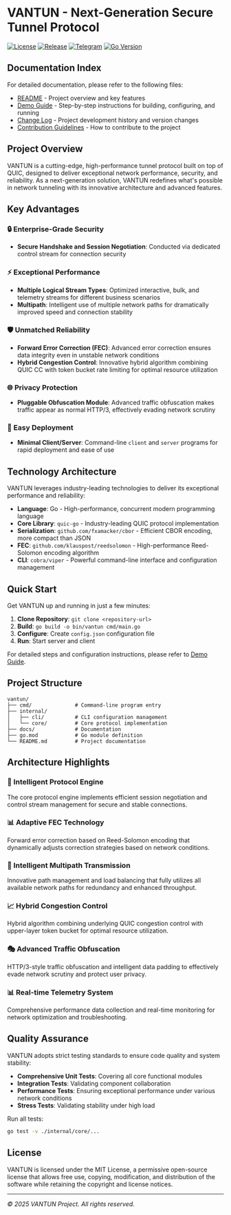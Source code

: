 # VANTUN - Next-Generation Secure Tunnel Protocol

[![License](https://img.shields.io/badge/license-MIT-blue)](LICENSE)
[![Release](https://img.shields.io/github/v/release/tungoldshou/vantun)](https://github.com/tungoldshou/vantun/releases)
[![Telegram](https://img.shields.io/badge/telegram-vantun01-blue?logo=telegram)](https://t.me/vantun01)
[![Go Version](https://img.shields.io/badge/go-1.22-blue)](https://golang.org/)

## Documentation Index

For detailed documentation, please refer to the following files:

- [README](docs/README_en.md) - Project overview and key features
- [Demo Guide](docs/DEMOGUIDE_en.md) - Step-by-step instructions for building, configuring, and running
- [Change Log](docs/CHANGELOG_en.md) - Project development history and version changes
- [Contribution Guidelines](docs/CONTRIBUTING_en.md) - How to contribute to the project

## Project Overview

VANTUN is a cutting-edge, high-performance tunnel protocol built on top of QUIC, designed to deliver exceptional network performance, security, and reliability. As a next-generation solution, VANTUN redefines what's possible in network tunneling with its innovative architecture and advanced features.

## Key Advantages

### 🔒 Enterprise-Grade Security
- **Secure Handshake and Session Negotiation**: Conducted via dedicated control stream for connection security

### ⚡ Exceptional Performance
- **Multiple Logical Stream Types**: Optimized interactive, bulk, and telemetry streams for different business scenarios
- **Multipath**: Intelligent use of multiple network paths for dramatically improved speed and connection stability

### 🛡️ Unmatched Reliability
- **Forward Error Correction (FEC)**: Advanced error correction ensures data integrity even in unstable network conditions
- **Hybrid Congestion Control**: Innovative hybrid algorithm combining QUIC CC with token bucket rate limiting for optimal resource utilization

### 🌐 Privacy Protection
- **Pluggable Obfuscation Module**: Advanced traffic obfuscation makes traffic appear as normal HTTP/3, effectively evading network scrutiny

### 🚀 Easy Deployment
- **Minimal Client/Server**: Command-line `client` and `server` programs for rapid deployment and ease of use

## Technology Architecture

VANTUN leverages industry-leading technologies to deliver its exceptional performance and reliability:

- **Language**: Go - High-performance, concurrent modern programming language
- **Core Library**: `quic-go` - Industry-leading QUIC protocol implementation
- **Serialization**: `github.com/fxamacker/cbor` - Efficient CBOR encoding, more compact than JSON
- **FEC**: `github.com/klauspost/reedsolomon` - High-performance Reed-Solomon encoding algorithm
- **CLI**: `cobra/viper` - Powerful command-line interface and configuration management

## Quick Start

Get VANTUN up and running in just a few minutes:

1. **Clone Repository**: `git clone <repository-url>`
2. **Build**: `go build -o bin/vantun cmd/main.go`
3. **Configure**: Create `config.json` configuration file
4. **Run**: Start server and client

For detailed steps and configuration instructions, please refer to [Demo Guide](docs/DEMOGUIDE_en.md).

## Project Structure

```
vantun/
├── cmd/              # Command-line program entry
├── internal/
│   ├── cli/          # CLI configuration management
│   └── core/         # Core protocol implementation
├── docs/             # Documentation
├── go.mod            # Go module definition
└── README.md         # Project documentation
```

## Architecture Highlights

### 🔧 Intelligent Protocol Engine
The core protocol engine implements efficient session negotiation and control stream management for secure and stable connections.

### 📊 Adaptive FEC Technology
Forward error correction based on Reed-Solomon encoding that dynamically adjusts correction strategies based on network conditions.

### 🔄 Intelligent Multipath Transmission
Innovative path management and load balancing that fully utilizes all available network paths for redundancy and enhanced throughput.

### 📈 Hybrid Congestion Control
Hybrid algorithm combining underlying QUIC congestion control with upper-layer token bucket for optimal resource utilization.

### 🎭 Advanced Traffic Obfuscation
HTTP/3-style traffic obfuscation and intelligent data padding to effectively evade network scrutiny and protect user privacy.

### 📊 Real-time Telemetry System
Comprehensive performance data collection and real-time monitoring for network optimization and troubleshooting.

## Quality Assurance

VANTUN adopts strict testing standards to ensure code quality and system stability:

- **Comprehensive Unit Tests**: Covering all core functional modules
- **Integration Tests**: Validating component collaboration
- **Performance Tests**: Ensuring exceptional performance under various network conditions
- **Stress Tests**: Validating stability under high load

Run all tests:

```bash
go test -v ./internal/core/...
```

## License

VANTUN is licensed under the MIT License, a permissive open-source license that allows free use, copying, modification, and distribution of the software while retaining the copyright and license notices.

---

*© 2025 VANTUN Project. All rights reserved.*
